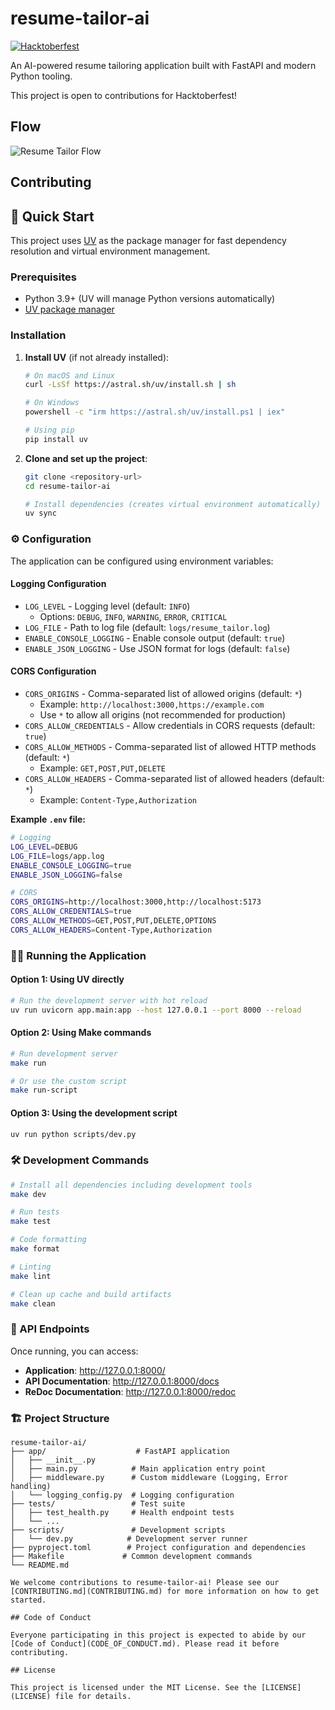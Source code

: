 # resume-tailor-ai

[![Hacktoberfest](https://img.shields.io/badge/Hacktoberfest-2025-orange.svg)](https://hacktoberfest.com/)

An AI-powered resume tailoring application built with FastAPI and modern Python tooling.

This project is open to contributions for Hacktoberfest!

## Flow

![Resume Tailor Flow](assets/resume-tailor-flow.excalidraw.png)

## Contributing

## 🚀 Quick Start

This project uses [UV](https://github.com/astral-sh/uv) as the package manager for fast dependency resolution and virtual environment management.

### Prerequisites

- Python 3.9+ (UV will manage Python versions automatically)
- [UV package manager](https://github.com/astral-sh/uv#installation)

### Installation

1. **Install UV** (if not already installed):
   ```bash
   # On macOS and Linux
   curl -LsSf https://astral.sh/uv/install.sh | sh

   # On Windows
   powershell -c "irm https://astral.sh/uv/install.ps1 | iex"

   # Using pip
   pip install uv
   ```

2. **Clone and set up the project**:
   ```bash
   git clone <repository-url>
   cd resume-tailor-ai

   # Install dependencies (creates virtual environment automatically)
   uv sync
   ```

### ⚙️ Configuration

The application can be configured using environment variables:

#### Logging Configuration
- `LOG_LEVEL` - Logging level (default: `INFO`)
  - Options: `DEBUG`, `INFO`, `WARNING`, `ERROR`, `CRITICAL`
- `LOG_FILE` - Path to log file (default: `logs/resume_tailor.log`)
- `ENABLE_CONSOLE_LOGGING` - Enable console output (default: `true`)
- `ENABLE_JSON_LOGGING` - Use JSON format for logs (default: `false`)

#### CORS Configuration
- `CORS_ORIGINS` - Comma-separated list of allowed origins (default: `*`)
  - Example: `http://localhost:3000,https://example.com`
  - Use `*` to allow all origins (not recommended for production)
- `CORS_ALLOW_CREDENTIALS` - Allow credentials in CORS requests (default: `true`)
- `CORS_ALLOW_METHODS` - Comma-separated list of allowed HTTP methods (default: `*`)
  - Example: `GET,POST,PUT,DELETE`
- `CORS_ALLOW_HEADERS` - Comma-separated list of allowed headers (default: `*`)
  - Example: `Content-Type,Authorization`

**Example `.env` file:**
```bash
# Logging
LOG_LEVEL=DEBUG
LOG_FILE=logs/app.log
ENABLE_CONSOLE_LOGGING=true
ENABLE_JSON_LOGGING=false

# CORS
CORS_ORIGINS=http://localhost:3000,http://localhost:5173
CORS_ALLOW_CREDENTIALS=true
CORS_ALLOW_METHODS=GET,POST,PUT,DELETE,OPTIONS
CORS_ALLOW_HEADERS=Content-Type,Authorization
```

### 🏃‍♂️ Running the Application

#### Option 1: Using UV directly
```bash
# Run the development server with hot reload
uv run uvicorn app.main:app --host 127.0.0.1 --port 8000 --reload
```

#### Option 2: Using Make commands
```bash
# Run development server
make run

# Or use the custom script
make run-script
```

#### Option 3: Using the development script
```bash
uv run python scripts/dev.py
```

### 🛠️ Development Commands

```bash
# Install all dependencies including development tools
make dev

# Run tests
make test

# Code formatting
make format

# Linting
make lint

# Clean up cache and build artifacts
make clean
```

### 📡 API Endpoints

Once running, you can access:

- **Application**: http://127.0.0.1:8000/
- **API Documentation**: http://127.0.0.1:8000/docs
- **ReDoc Documentation**: http://127.0.0.1:8000/redoc

### 🏗️ Project Structure

```
resume-tailor-ai/
├── app/                    # FastAPI application
│   ├── __init__.py
│   ├── main.py            # Main application entry point
│   ├── middleware.py      # Custom middleware (Logging, Error handling)
│   └── logging_config.py  # Logging configuration
├── tests/                 # Test suite
│   ├── test_health.py     # Health endpoint tests
│   └── ...
├── scripts/               # Development scripts
│   └── dev.py            # Development server runner
├── pyproject.toml        # Project configuration and dependencies
├── Makefile             # Common development commands
└── README.md

We welcome contributions to resume-tailor-ai! Please see our [CONTRIBUTING.md](CONTRIBUTING.md) for more information on how to get started.

## Code of Conduct

Everyone participating in this project is expected to abide by our [Code of Conduct](CODE_OF_CONDUCT.md). Please read it before contributing.

## License

This project is licensed under the MIT License. See the [LICENSE](LICENSE) file for details.